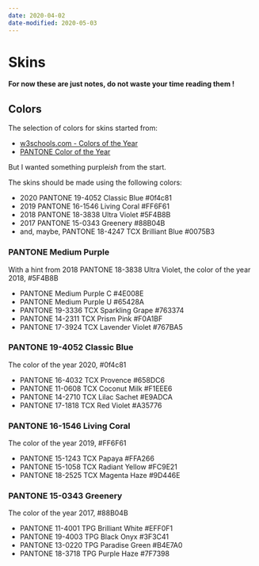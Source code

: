 ```yaml
---
date: 2020-04-02
date-modified: 2020-05-03
---
```


# Skins

**For now these are just notes, do not waste your time reading them !**

## Colors

The selection of colors for skins started from:

* [w3schools.com - Colors of the Year](https://www.w3schools.com/colors/colors_trends.asp)
* [PANTONE Color of the Year](https://store.pantone.com/eu/en/color-of-the-year)

But I wanted something purple*ish* from the start.

The skins should be made using the following colors:

* 2020 PANTONE 19-4052 Classic Blue #0f4c81
* 2019 PANTONE 16-1546 Living Coral #FF6F61
* 2018 PANTONE 18-3838 Ultra Violet #5F4B8B
* 2017 PANTONE 15-0343 Greenery #88B04B
* and, maybe, PANTONE 18-4247 TCX Brilliant Blue #0075B3

### PANTONE Medium Purple

With a hint from 2018 PANTONE 18-3838 Ultra Violet, the color of the year 2018, #5F4B8B

* PANTONE Medium Purple C #4E008E
* PANTONE Medium Purple U #65428A
* PANTONE 19-3336 TCX Sparkling Grape #763374
* PANTONE 14-2311 TCX Prism Pink #F0A1BF
* PANTONE 17-3924 TCX Lavender Violet #767BA5

### PANTONE 19-4052 Classic Blue

The color of the year 2020, #0f4c81

* PANTONE 16-4032 TCX Provence #658DC6
* PANTONE 11-0608 TCX Coconut Milk #F1EEE6
* PANTONE 14-2710 TCX Lilac Sachet #E9ADCA
* PANTONE 17-1818 TCX Red Violet #A35776

### PANTONE 16-1546 Living Coral

The color of the year 2019, #FF6F61

* PANTONE 15-1243 TCX Papaya #FFA266
* PANTONE 15-1058 TCX Radiant Yellow #FC9E21
* PANTONE 18-2525 TCX Magenta Haze #9D446E

### PANTONE 15-0343 Greenery

The color of the year 2017, #88B04B

* PANTONE 11-4001 TPG Brilliant White #EFF0F1
* PANTONE 19-4003 TPG Black Onyx #3F3C41
* PANTONE 13-0220 TPG Paradise Green #B4E7A0
* PANTONE 18-3718 TPG Purple Haze #7F7398
